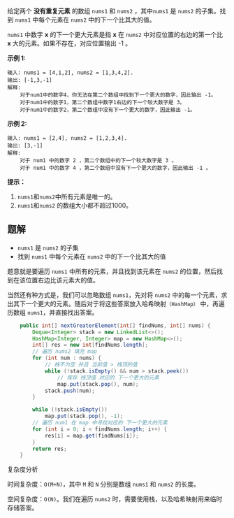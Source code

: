 给定两个 **没有重复元素** 的数组 `nums1` 和 `nums2` ，其中`nums1` 是 `nums2` 的子集。找到 `nums1` 中每个元素在 `nums2` 中的下一个比其大的值。

`nums1` 中数字 **x** 的下一个更大元素是指 **x** 在 `nums2` 中对应位置的右边的第一个比 **x** 大的元素。如果不存在，对应位置输出 -1 。

**示例 1:**

```
输入: nums1 = [4,1,2], nums2 = [1,3,4,2].
输出: [-1,3,-1]
解释:
    对于num1中的数字4，你无法在第二个数组中找到下一个更大的数字，因此输出 -1。
    对于num1中的数字1，第二个数组中数字1右边的下一个较大数字是 3。
    对于num1中的数字2，第二个数组中没有下一个更大的数字，因此输出 -1。
```

**示例 2:**

```
输入: nums1 = [2,4], nums2 = [1,2,3,4].
输出: [3,-1]
解释:
    对于 num1 中的数字 2 ，第二个数组中的下一个较大数字是 3 。
    对于 num1 中的数字 4 ，第二个数组中没有下一个更大的数字，因此输出 -1 。
```

**提示：**

1. `nums1`和`nums2`中所有元素是唯一的。
2. `nums1`和`nums2` 的数组大小都不超过1000。

## 题解

- `nums1` 是 `nums2` 的子集
- 找到 `nums1` 中每个元素在 `nums2` 中的下一个比其大的值

题意就是要遍历 `nums1` 中所有的元素，并且找到该元素在 `nums2` 的位置，然后找到在该位置右边比该元素大的值。

当然还有种方式是，我们可以忽略数组 `nums1`，先对将 `nums2` 中的每一个元素，求出其下一个更大的元素。随后对于将这些答案放入哈希映射`（HashMap）` 中，再遍历数组 `nums1`，并直接找出答案。

```java
    public int[] nextGreaterElement(int[] findNums, int[] nums) {
        Deque<Integer> stack = new LinkedList<>();
        HashMap<Integer, Integer> map = new HashMap<>();
        int[] res = new int[findNums.length];
        // 遍历 nums2 填充 map
        for (int num : nums) {
            // 栈不为空 并且 当前值 > 栈顶的值
            while (!stack.isEmpty() && num > stack.peek())
                // 保存 栈顶值 对应的 下一个更大的元素
                map.put(stack.pop(), num);
            stack.push(num);
        }

        while (!stack.isEmpty())
            map.put(stack.pop(), -1);
        // 遍历 num1 在 map 中寻找对应的 下一个更大的元素
        for (int i = 0; i < findNums.length; i++) {
            res[i] = map.get(findNums[i]);
        }
        return res;
    }
```

复杂度分析

时间复杂度：`O(M+N)`，其中 `M` 和 `N` 分别是数组 `nums1` 和 `nums2` 的长度。

空间复杂度：`O(N)`。我们在遍历 `nums2` 时，需要使用栈，以及哈希映射用来临时存储答案。

